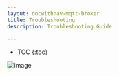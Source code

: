 ```yaml
---
layout: docwithnav-mqtt-broker
title: Troubleshooting
description: Troubleshooting Guide

---
```


* TOC
{:toc}

![image](/images/coming-soon.jpg)